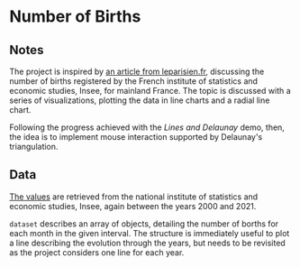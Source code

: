 # Number of Births

<!-- ## [Live Demo]() -->

## Notes

The project is inspired by [an article from leparisien.fr](https://www.leparisien.fr/societe/un-baby-crash-en-2020-5mn-pour-comprendre-letude-de-linsee-26-02-2021-YGRQIBGXEFCERPP3QOXQGRTADA.php), discussing the number of births registered by the French institute of statistics and economic studies, Insee, for mainland France. The topic is discussed with a series of visualizations, plotting the data in line charts and a radial line chart.

Following the progress achieved with the _Lines and Delaunay_ demo, then, the idea is to implement mouse interaction supported by Delaunay's triangulation.

## Data

[The values](https://www.insee.fr/fr/statistiques/serie/000436391) are retrieved from the national institute of statistics and economic studies, Insee, again between the years 2000 and 2021.

`dataset` describes an array of objects, detailing the number of borths for each month in the given interval. The structure is immediately useful to plot a line describing the evolution through the years, but needs to be revisited as the project considers one line for each year.
